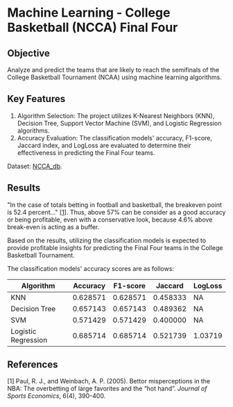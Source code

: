 # Machine Learning - College Basketball (NCCA) Final Four 

## Objective

Analyze and predict the teams that are likely to reach the semifinals of the College Basketball Tournament (NCAA) using machine learning algorithms.

## Key Features
1. Algorithm Selection: The project utilizes K-Nearest Neighbors (KNN), Decision Tree, Support Vector Machine (SVM), and Logistic Regression algorithms.
2. Accuracy Evaluation: The classification models' accuracy, F1-score, Jaccard index, and LogLoss are evaluated to determine their effectiveness in predicting the Final Four teams.

Dataset: [NCCA_db](https://s3-api.us-geo.objectstorage.softlayer.net/cf-courses-data/CognitiveClass/ML0120ENv3/Dataset/ML0101EN_EDX_skill_up/cbb.csv).

## Results

"In the case of totals betting in football and basketball, the breakeven point is 52.4 percent..." [[1]](#1). Thus, above 57% can be consider as a good accuracy or being profitable, even with a conservative look, because 4.6% above break-even is acting as a buffer.

Based on the results, utilizing the classification models is expected to provide profitable insights for predicting the Final Four teams in the College Basketball Tournament.

The classification models' accuracy scores are as follows:

| Algorithm           | Accuracy | F1-score | Jaccard  | LogLoss |
| ------------------  | -------- | -------- | -------- | ------- |
| KNN                 | 0.628571 | 0.628571 | 0.458333 | NA      |
| Decision Tree       | 0.657143 | 0.657143 | 0.489362 | NA      |
| SVM                 | 0.571429 | 0.571429 | 0.400000 | NA      |
| Logistic Regression | 0.685714 | 0.685714 | 0.521739 | 1.03719 |

## References
<a id="1">[1]</a> 
Paul, R. J., and Weinbach, A. P. (2005). 
Bettor misperceptions in the NBA: The overbetting of large favorites and the “hot hand”. 
*Journal of Sports Economics*, 6(4), 390-400. 
